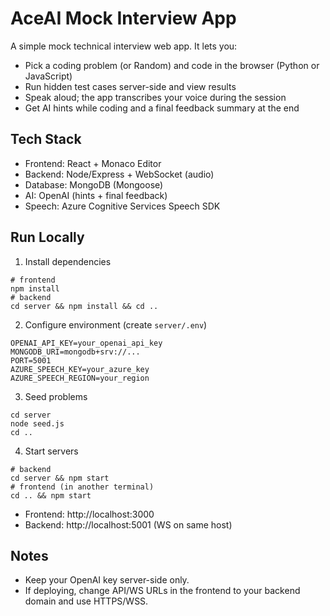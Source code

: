 # AceAI Mock Interview App

A simple mock technical interview web app. It lets you:
- Pick a coding problem (or Random) and code in the browser (Python or JavaScript)
- Run hidden test cases server-side and view results
- Speak aloud; the app transcribes your voice during the session
- Get AI hints while coding and a final feedback summary at the end

## Tech Stack
- Frontend: React + Monaco Editor
- Backend: Node/Express + WebSocket (audio)
- Database: MongoDB (Mongoose)
- AI: OpenAI (hints + final feedback)
- Speech: Azure Cognitive Services Speech SDK

## Run Locally
1) Install dependencies
```
# frontend
npm install
# backend
cd server && npm install && cd ..
```

2) Configure environment (create `server/.env`)
```
OPENAI_API_KEY=your_openai_api_key
MONGODB_URI=mongodb+srv://...
PORT=5001
AZURE_SPEECH_KEY=your_azure_key
AZURE_SPEECH_REGION=your_region
```

3) Seed problems
```
cd server
node seed.js
cd ..
```

4) Start servers
```
# backend
cd server && npm start
# frontend (in another terminal)
cd .. && npm start
```
- Frontend: http://localhost:3000
- Backend: http://localhost:5001 (WS on same host)

## Notes
- Keep your OpenAI key server-side only.
- If deploying, change API/WS URLs in the frontend to your backend domain and use HTTPS/WSS.